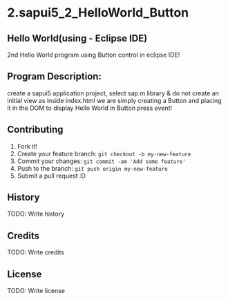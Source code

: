 # 2.sapui5_2_HelloWorld_Button

## Hello World(using - Eclipse IDE)
2nd Hello World program using Button control in eclipse IDE!

## Program Description:
create a sapui5 application project, select sap.m library & do not create an initial view as inside index.html we are simply creating a Button and placing it in the DOM to display Hello World in Button press event!

## Contributing
1. Fork it!
2. Create your feature branch: `git checkout -b my-new-feature`
3. Commit your changes: `git commit -am 'Add some feature'`
4. Push to the branch: `git push origin my-new-feature`
5. Submit a pull request :D

## History
TODO: Write history

## Credits
TODO: Write credits

## License
TODO: Write license